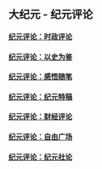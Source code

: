 ## 大纪元 - 纪元评论

#### [纪元评论：时政评论](indexes/nsc1025/README.md?12170330)
#### [纪元评论：以史为鉴](indexes/nsc1028/README.md?12170330)
#### [纪元评论：感悟随笔](indexes/nsc1035/README.md?12170330)
#### [纪元评论：纪元特稿](indexes/nsc424/README.md?12170330)
#### [纪元评论：财经评论](indexes/nsc1026/README.md?12170330)
#### [纪元评论：自由广场](indexes/nsc993/README.md?12170330)
#### [纪元评论：纪元社论](indexes/nsc422/README.md?12170330)

